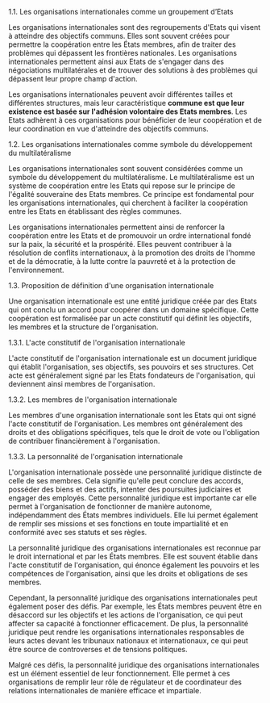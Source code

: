 1.1. Les organisations internationales comme un groupement d’Etats

Les organisations internationales sont des regroupements d'Etats qui visent à atteindre des objectifs communs. Elles sont souvent créées pour permettre la coopération entre les États membres, afin de traiter des problèmes qui dépassent les frontières nationales. Les organisations internationales permettent ainsi aux Etats de s'engager dans des négociations multilatérales et de trouver des solutions à des problèmes qui dépassent leur propre champ d'action.

Les organisations internationales peuvent avoir différentes tailles et différentes structures, mais leur caractéristique **commune est que leur existence est basée sur l'adhésion volontaire des Etats membres**. Les Etats adhèrent à ces organisations pour bénéficier de leur coopération et de leur coordination en vue d'atteindre des objectifs communs.

1.2. Les organisations internationales comme symbole du développement du multilatéralisme

Les organisations internationales sont souvent considérées comme un symbole du développement du multilatéralisme. Le multilatéralisme est un système de coopération entre les Etats qui repose sur le principe de l'égalité souveraine des Etats membres. Ce principe est fondamental pour les organisations internationales, qui cherchent à faciliter la coopération entre les Etats en établissant des règles communes.

Les organisations internationales permettent ainsi de renforcer la coopération entre les Etats et de promouvoir un ordre international fondé sur la paix, la sécurité et la prospérité. Elles peuvent contribuer à la résolution de conflits internationaux, à la promotion des droits de l'homme et de la démocratie, à la lutte contre la pauvreté et à la protection de l'environnement.

1.3. Proposition de définition d'une organisation internationale

Une organisation internationale est une entité juridique créée par des Etats qui ont conclu un accord pour coopérer dans un domaine spécifique. Cette coopération est formalisée par un acte constitutif qui définit les objectifs, les membres et la structure de l'organisation.

1.3.1. L'acte constitutif de l'organisation internationale

L'acte constitutif de l'organisation internationale est un document juridique qui établit l'organisation, ses objectifs, ses pouvoirs et ses structures. Cet acte est généralement signé par les Etats fondateurs de l'organisation, qui deviennent ainsi membres de l'organisation.

1.3.2. Les membres de l'organisation internationale

Les membres d'une organisation internationale sont les Etats qui ont signé l'acte constitutif de l'organisation. Les membres ont généralement des droits et des obligations spécifiques, tels que le droit de vote ou l'obligation de contribuer financièrement à l'organisation.

1.3.3. La personnalité de l'organisation internationale

L'organisation internationale possède une personnalité juridique distincte de celle de ses membres. Cela signifie qu'elle peut conclure des accords, posséder des biens et des actifs, intenter des poursuites judiciaires et engager des employés. Cette personnalité juridique est importante car elle permet à l'organisation de fonctionner de manière autonome, indépendamment des États membres individuels. Elle lui permet également de remplir ses missions et ses fonctions en toute impartialité et en conformité avec ses statuts et ses règles.

La personnalité juridique des organisations internationales est reconnue par le droit international et par les États membres. Elle est souvent établie dans l'acte constitutif de l'organisation, qui énonce également les pouvoirs et les compétences de l'organisation, ainsi que les droits et obligations de ses membres.

Cependant, la personnalité juridique des organisations internationales peut également poser des défis. Par exemple, les États membres peuvent être en désaccord sur les objectifs et les actions de l'organisation, ce qui peut affecter sa capacité à fonctionner efficacement. De plus, la personnalité juridique peut rendre les organisations internationales responsables de leurs actes devant les tribunaux nationaux et internationaux, ce qui peut être source de controverses et de tensions politiques.

Malgré ces défis, la personnalité juridique des organisations internationales est un élément essentiel de leur fonctionnement. Elle permet à ces organisations de remplir leur rôle de régulateur et de coordinateur des relations internationales de manière efficace et impartiale.